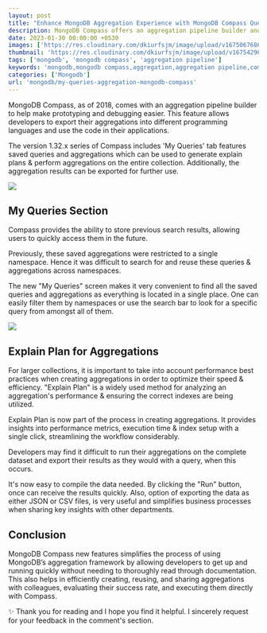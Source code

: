 ```yaml
---
layout: post
title: "Enhance MongoDB Aggregation Experience with MongoDB Compass Queries"
description: MongoDB Compass offers an aggregation pipeline builder and query saving features. Export aggregations, generate explain plans, and streamline debugging.
date: 2023-01-30 00:00:00 +0530
images: ['https://res.cloudinary.com/dkiurfsjm/image/upload/v1675067686/aggregation_g1ra8g.png']
thumbnail: 'https://res.cloudinary.com/dkiurfsjm/image/upload/v1675429691/MongoDB_jeatlj.jpg'
tags: ['mongodb', 'mongodb compass', 'aggregation pipeline']
keywords: 'mongodb,mongodb compass,aggregation,aggregation pipeline,compass,pipeline,queries'
categories: ['Mongodb']
url: 'mongodb/my-queries-aggregation-mongodb-compass'
---
```


MongoDB Compass, as of 2018, comes with an aggregation pipeline builder to help make prototyping and debugging easier. This feature allows developers to export their aggregations into different programming languages and use the code in their applications.

The version 1.32.x series of Compass includes 'My Queries' tab features saved queries and aggregations which can be used to generate explain plans & perform aggregations on the entire collection. Additionally, the aggregation results can be exported for further use.

![](https://res.cloudinary.com/dkiurfsjm/image/upload/v1675067686/myqueries_aukefs.png)

## My Queries Section

Compass provides the ability to store previous search results, allowing users to quickly access them in the future.

Previously, these saved aggregations were restricted to a single namespace. Hence it was difficult to search for and reuse these queries & aggregations across namespaces.

The new "My Queries" screen makes it very convenient to find all the saved queries and aggregations as everything is located in a single place. One can easily filter them by namespaces or use the search bar to look for a specific query from amongst all of them.

![](https://res.cloudinary.com/dkiurfsjm/image/upload/v1675067687/namespace_qda4bn.png)

## Explain Plan for Aggregations

For larger collections, it is important to take into account performance best practices when creating aggregations in order to optimize their speed & efficiency. "Explain Plan" is a widely used method for analyzing an aggregation's performance & ensuring the correct indexes are being utilized. 

Explain Plan is now part of the process in creating aggregations. It provides insights into performance metrics, execution time & index setup with a single click, streamlining the workflow considerably.

Developers may find it difficult to run their aggregations on the complete dataset and export their results as they would with a query, when this occurs.

It's now easy to compile the data needed. By clicking the "Run" button, once can receive the results quickly. Also, option of exporting the data as either JSON or CSV files, is very useful and simplifies business processes when sharing key insights with other departments.

## Conclusion

MongoDB Compass new features simplifies the process of using MongoDB’s aggregation framework by allowing developers to get up and running quickly without needing to thoroughly read through documentation. This also helps in efficiently creating, reusing, and sharing aggregations with colleagues, evaluating their success rate, and executing them directly with Compass.

✨ Thank you for reading and I hope you find it helpful. I sincerely request for your feedback in the comment's section.

